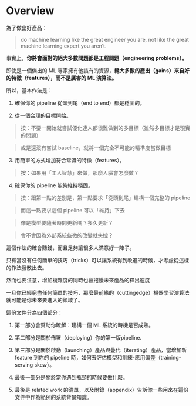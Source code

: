 # Overview

為了做出好產品：

> do machine learning like the great engineer you are, not like the great machine learning expert you aren’t.

事實上，**你將會面對的絕大多數問題都是工程問題（engineering problems）。**

即使是一個傑出的 ML 專家擁有他該有的資源，**絕大多數的產出（gains）來自好的特徵（features），而不是厲害的 ML 演算法。**

所以，基本作法是：

1. 確保你的 pipeline 從頭到尾（end to end）都是穩固的。

2. 從一個合理的目標開始。

  > 按：不要一開始就嘗試優化連人都很難做到的多目標（雖然多目標才是現實的問題）

  > 或是還沒有嘗試 baseline，就將一個完全不可能的精準度當做目標

3. 用簡單的方式增加符合常識的特徵（features）。

  > 按：如果用「工人智慧」來做，那麼人腦會怎麼做？

4. 確保你的 pipeline 能夠維持穩固。

  > 按：跟第一點的差別是，第一點要求「從頭到尾」建構一個完整的 pipeline

  > 而這一點要求這個 pipeline 可以「維持」下去

  > 像是模型要隨著時間更新嗎？多久更新？

  > 會不會因為外部系統些微的改變就失控？

這個作法的確會賺錢，而且足夠讓很多人滿意好一陣子。

只有當沒有任何簡單的技巧（tricks）可以讓系統得到改進的時候，才考慮從這樣的作法發散出去。

然而也要注意，增加複雜度的同時也會拖慢未來產品的釋出速度

一旦你已經窮盡任何簡單的技巧，那麼最前緣的（cutting­edge）機器學習演算法就可能是你未來要進入的領域了。

這份文件分為四個部分：

1. 第一部分會幫助你瞭解：建構一個 ML 系統的時機是否成熟。

2. 第二部分是關於佈署（deploying）你的第一版pipeline.

3. 第三部分是關於啟動（launching）產品與疊代（iterating）產品，當增加新 feature 到你的 pipeline 時，如何去評估模型和訓練-應用偏差（training-serving skew）。

4. 最後一部分是關於當你遇到瓶頸的時候要做什麼。

5. 最後是 related work 的清單，以及附錄（appendix）告訴你一些用來在這份文件中作為範例的系統背景知識。

